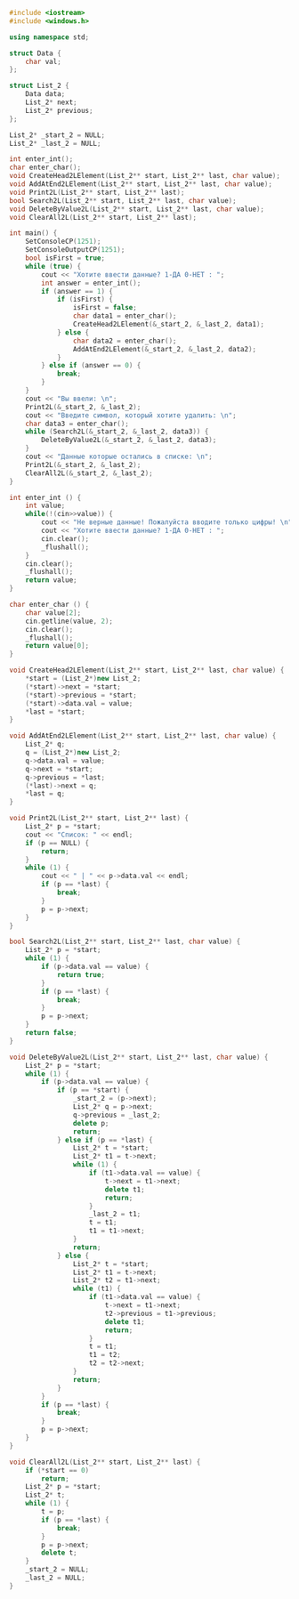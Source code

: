 ﻿```c++
#include <iostream>
#include <windows.h>

using namespace std;

struct Data {
	char val;
};

struct List_2 {
	Data data;
	List_2* next;
	List_2* previous;
};

List_2* _start_2 = NULL;
List_2* _last_2 = NULL;

int enter_int();
char enter_char();
void CreateHead2LElement(List_2** start, List_2** last, char value);
void AddAtEnd2LElement(List_2** start, List_2** last, char value);
void Print2L(List_2** start, List_2** last);
bool Search2L(List_2** start, List_2** last, char value);
void DeleteByValue2L(List_2** start, List_2** last, char value);
void ClearAll2L(List_2** start, List_2** last);

int main() {
	SetConsoleCP(1251);
	SetConsoleOutputCP(1251);
	bool isFirst = true;
	while (true) {
		cout << "Хотите ввести данные? 1-ДА 0-НЕТ : ";
		int answer = enter_int();
		if (answer == 1) {
			if (isFirst) {
				isFirst = false;
				char data1 = enter_char();
				CreateHead2LElement(&_start_2, &_last_2, data1);
			} else {
				char data2 = enter_char();
				AddAtEnd2LElement(&_start_2, &_last_2, data2);
			}
		} else if (answer == 0) {
			break;
		}
	}
	cout << "Вы ввели: \n";
	Print2L(&_start_2, &_last_2);
	cout << "Введите символ, который хотите удалить: \n";
	char data3 = enter_char();
	while (Search2L(&_start_2, &_last_2, data3)) {
		DeleteByValue2L(&_start_2, &_last_2, data3);
	}
	cout << "Данные которые остались в списке: \n";
	Print2L(&_start_2, &_last_2);
	ClearAll2L(&_start_2, &_last_2);
}

int enter_int () {
	int value;
	while(!(cin>>value)) {
		cout << "Не верные данные! Пожалуйста вводите только цифры! \n";
		cout << "Хотите ввести данные? 1-ДА 0-НЕТ : ";
		cin.clear();
		_flushall();
	}
	cin.clear();
	_flushall();
	return value;
}

char enter_char () {
	char value[2];
	cin.getline(value, 2);
	cin.clear();
	_flushall();
	return value[0];
}

void CreateHead2LElement(List_2** start, List_2** last, char value) {
	*start = (List_2*)new List_2;
	(*start)->next = *start;
	(*start)->previous = *start;
	(*start)->data.val = value;
	*last = *start;
}

void AddAtEnd2LElement(List_2** start, List_2** last, char value) {
	List_2* q;
	q = (List_2*)new List_2;
	q->data.val = value;
	q->next = *start;
	q->previous = *last;
	(*last)->next = q;
	*last = q;
}

void Print2L(List_2** start, List_2** last) {
	List_2* p = *start;
	cout << "Список: " << endl;
	if (p == NULL) {
		return;
	}
	while (1) {
		cout << " | " << p->data.val << endl;
		if (p == *last) {
			break;
		}
		p = p->next;
	}
}

bool Search2L(List_2** start, List_2** last, char value) {
	List_2* p = *start;
	while (1) {
		if (p->data.val == value) {
			return true;
		}
		if (p == *last) {
			break;
		}
		p = p->next;
	}
	return false;
}

void DeleteByValue2L(List_2** start, List_2** last, char value) {
	List_2* p = *start;
	while (1) {
		if (p->data.val == value) {
			if (p == *start) {
				_start_2 = (p->next);
				List_2* q = p->next;
				q->previous = _last_2;
				delete p;
				return;
			} else if (p == *last) {
				List_2* t = *start;
				List_2* t1 = t->next;
				while (1) {
					if (t1->data.val == value) {
						t->next = t1->next;
						delete t1;
						return;
					}
					_last_2 = t1;
					t = t1;
					t1 = t1->next;
				}
				return;
			} else {
				List_2* t = *start;
				List_2* t1 = t->next;
				List_2* t2 = t1->next;
				while (t1) {
					if (t1->data.val == value) {
						t->next = t1->next;
						t2->previous = t1->previous;
						delete t1;
						return;
					}
					t = t1;
					t1 = t2;
					t2 = t2->next;
				}
				return;
			}
		}
		if (p == *last) {
			break;
		}
		p = p->next;
	}
}

void ClearAll2L(List_2** start, List_2** last) {
	if (*start == 0)
		return;
	List_2* p = *start;
	List_2* t;
	while (1) {
		t = p;
		if (p == *last) {
			break;
		}
		p = p->next;
		delete t;
	}
	_start_2 = NULL;
	_last_2 = NULL;
}

```
